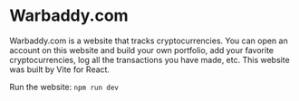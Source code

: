 # Warbaddy.com

Warbaddy.com is a website that tracks cryptocurrencies. You can open an account on this website and build your own portfolio, add your
favorite cryptocurrencies, log all the transactions you have made, etc. This website was built by Vite for React.

Run the website: `npm run dev`
